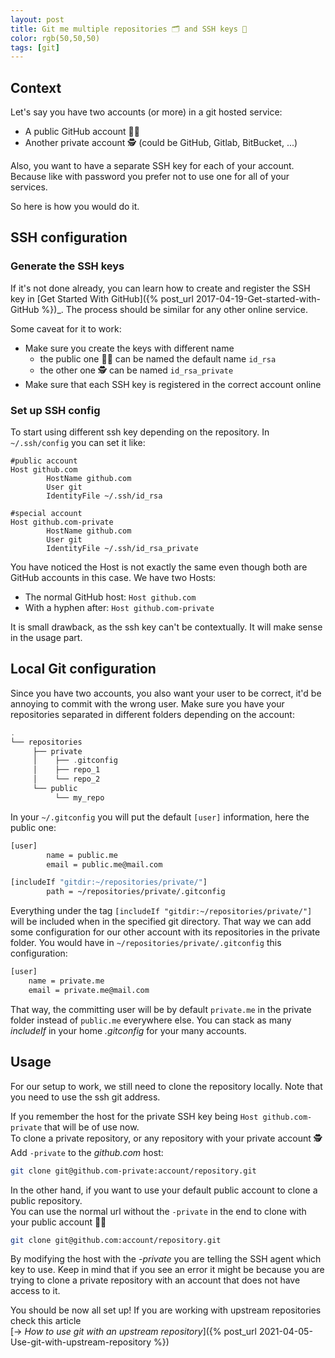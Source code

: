 ```yaml
---
layout: post
title: Git me multiple repositories 🗂 and SSH keys 🔑
color: rgb(50,50,50)
tags: [git]
---
```


## Context

Let's say you have two accounts (or more) in a git hosted service:

- A public GitHub account 👨‍💻
- Another private account 🕵️‍️ (could be GitHub, Gitlab, BitBucket, ...)

Also, you want to have a separate SSH key for each of your account. 
Because like with password you prefer not to use one for all of your services.

So here is how you would do it.

## SSH configuration

### Generate the SSH keys

If it's not done already, you can learn how to create and register the SSH key in [Get Started With GitHub]({% post_url 2017-04-19-Get-started-with-GitHub %})_.
The process should be similar for any other online service.

Some caveat for it to work:
- Make sure you create the keys with different name
   - the public one 👨‍💻 can be named the default name `id_rsa` 
   - the other one 🕵️‍️ can be named  `id_rsa_private`
- Make sure that each SSH key is registered in the correct account online

### Set up SSH config

To start using different ssh key depending on the repository.
In `~/.ssh/config` you can set it like:

```ssh
#public account
Host github.com
        HostName github.com
        User git
        IdentityFile ~/.ssh/id_rsa

#special account
Host github.com-private
        HostName github.com
        User git
        IdentityFile ~/.ssh/id_rsa_private
```

You have noticed the Host is not exactly the same even though both are GitHub accounts in this case.
We have two Hosts:
  - The normal GitHub host: `Host github.com`
  - With a hyphen after: `Host github.com-private`

It is small drawback, as the ssh key can't be contextually. It will make sense in the usage part.

## Local Git configuration

Since you have two accounts, you also want your user to be correct, it'd be annoying to commit with the wrong user. 
Make sure you have your repositories separated in different folders depending on the account:

```groovy
.
└── repositories
     ├── private
     │    ├── .gitconfig
     │    ├── repo_1
     │    └── repo_2
     └── public
          └── my_repo
```

In your `~/.gitconfig` you will put the default `[user]` information, here the public one:

```bash
[user]
        name = public.me
        email = public.me@mail.com

[includeIf "gitdir:~/repositories/private/"]
        path = ~/repositories/private/.gitconfig
```

Everything under the tag `[includeIf "gitdir:~/repositories/private/"]` will be included when in the specified git directory.
That way we can add some configuration for our other account with its repositories in the private folder.
You would have in `~/repositories/private/.gitconfig` this configuration:

```bash
[user]
    name = private.me
    email = private.me@mail.com
```

That way, the committing user will be by default `private.me` in the private folder instead of `public.me` everywhere else.
You can stack as many _includeIf_ in your home _.gitconfig_ for your many accounts.

## Usage

For our setup to work, we still need to clone the repository locally. 
Note that you need to use the ssh git address.

If you remember the host for the private SSH key being `Host github.com-private` that will be of use now.<br>
To clone a private repository, or any repository with your private account 🕵️  <br>Add `-private` to the _github.com_ host:

```bash
git clone git@github.com-private:account/repository.git
```

In the other hand, if you want to use your default public account to clone a public repository. <br>
You can use the normal url without the `-private` in the end to clone with your public account 👨‍💻

```bash
git clone git@github.com:account/repository.git
```

By modifying the host with the _-private_ you are telling the SSH agent which key to use.
Keep in mind that if you see an error it might be because you are trying to clone a private repository with an account that does not have access to it.

You should be now all set up! If you are working with upstream repositories check this article<br>
[→ _How to use git with an upstream repository_]({% post_url 2021-04-05-Use-git-with-upstream-repository %})
